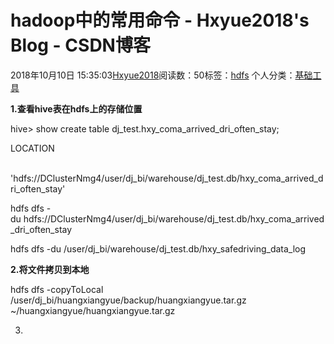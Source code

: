 # hadoop中的常用命令 - Hxyue2018's Blog - CSDN博客





2018年10月10日 15:35:03[Hxyue2018](https://me.csdn.net/Super_Json)阅读数：50标签：[hdfs](https://so.csdn.net/so/search/s.do?q=hdfs&t=blog)
个人分类：[基础工具](https://blog.csdn.net/Super_Json/article/category/8114061)









**1.查看hive表在hdfs上的存储位置**

hive> show create table dj_test.hxy_coma_arrived_dri_often_stay;

LOCATION

  'hdfs://DClusterNmg4/user/dj_bi/warehouse/dj_test.db/hxy_coma_arrived_dri_often_stay'

hdfs dfs -du hdfs://DClusterNmg4/user/dj_bi/warehouse/dj_test.db/hxy_coma_arrived_dri_often_stay

hdfs dfs -du /user/dj_bi/warehouse/dj_test.db/hxy_safedriving_data_log

**2.将文件拷贝到本地**

hdfs dfs -copyToLocal /user/dj_bi/huangxiangyue/backup/huangxiangyue.tar.gz ~/huangxiangyue/huangxiangyue.tar.gz

3.





